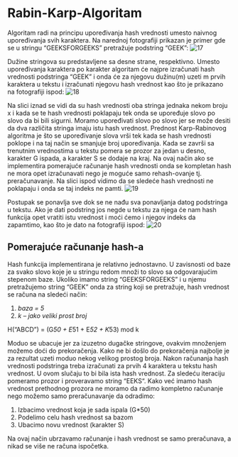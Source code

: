 # Rabin-Karp-Algoritam

Algoritam radi na principu upoređivanja hash vrednosti umesto naivnog upoređivanja
svih karaktera. Na narednoj fotografiji prikazan je primer gde se u stringu “GEEKSFORGEEKS”
pretražuje podstring “GEEK”:
![17](https://user-images.githubusercontent.com/61964257/145113514-c98e4882-61ef-4899-bcb6-4211a2a5c1a6.PNG)

Dužine stringova su predstavljene sa desne strane, respektivno. Umesto upoređivanja 
karaktera po karakter algoritam će najpre izračunati hash vrednosti podstringa “GEEK” i
onda će za njegovu dužinu(m) uzeti m prvih karaktera u tekstu i izračunati njegovu hash 
vrednost kao što je prikazano na fotografiji ispod: 
![18](https://user-images.githubusercontent.com/61964257/145113519-020b088c-cb48-4c22-bc85-08f7c4527015.PNG)

Na slici iznad se vidi da su hash vrednosti oba stringa jednaka nekom broju x i kada se te 
hash vrednosti poklapaju tek onda se upoređuje slovo po slovo da bi bili sigurni. 
Moramo upoređivati slovo po slovo jer se može desiti da dva različita stringa imaju istu 
hash vrednost. Prednost Karp-Rabinovog algoritma je što se upoređivanje slova vrši tek 
kada se hash vrednosti poklope i na taj način se smanjuje broj upoređivanja. Kada se 
završi sa trenutnim vrednostima u tekstu pomera se prozor za jedan u desno, karakter 
G ispada, a karakter S se dodaje na kraj. Na ovaj način ako se implementira pomerajuće 
računanje hash vrednosti onda se kompletan hash ne mora opet izračunavati nego je 
moguće samo rehash-ovanje tj. preračunavanje.
Na slici ispod vidimo da se sledeće hash vrednosti ne poklapaju i onda se taj indeks ne pamti.
![19](https://user-images.githubusercontent.com/61964257/145113521-846878e8-180c-4657-90f9-0776c36abf0d.PNG)

Postupak se ponavlja sve dok se ne nađu sva ponavljanja datog podstringa u tekstu. Ako je 
dati podstring jos negde u tekstu za njega će nam hash funkcija opet vratiti istu vrednost i moći 
ćemo i njegov indeks da zapamtimo, kao što je dato na fotografiji ispod:
![20](https://user-images.githubusercontent.com/61964257/145113522-18a778df-19d7-4164-ac66-37b8879e4922.PNG)

## Pomerajuće računanje hash-a
Hash funkcija implementirana je relativno jednostavno. U zavisnosti od baze za svako 
slovo koje je u stringu redom množi to slovo sa odgovarajućim stepenom baze. Ukoliko imamo string “GEEKSFORGEEKS” i u njemu pretražujemo string “GEEK” onda za 
string koji se pretražuje, hash vrednost se računa na sledeći način:
1. *baza = 5*
2. *k – jako veliki prost broj*

H(“ABCD”) = (G*50 + E*51 + E*52 + K*53) mod k

Moduo se ubacuje jer za izuzetno dugačke stringove, ovakvim množenjem možemo doći do 
prekoračenja. Kako ne bi došlo do prekoračenja najbolje je za rezultat uzeti moduo nekog 
velikog prostog broja.
Nakon računanja hash vrednosti podstringa treba izračunati za prvih 4 karaktera u 
tekstu hash vrednost. U ovom slučaju to bi bila ista hash vrednost. Za sledeću iteraciju 
pomeramo prozor i proveravamo string “EEKS“. Kako već imamo hash vrednost 
prethodnog prozora ne moramo da radimo kompletno računanje nego možemo samo 
preračunavanje da odradimo:
1. Izbacimo vrednost koja je sada ispala (G*50)
2. Podelimo celu hash vrednost sa bazom
3. Ubacimo novu vrednost (karakter S)

Na ovaj način ubrzavamo računanje i hash vrednost se samo preračunava, a nikad se 
više ne računa ispočetka.
